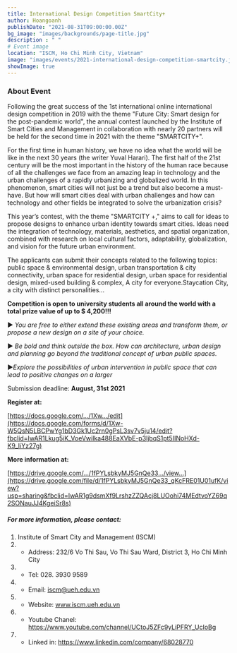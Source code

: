 ```yaml
---
title: International Design Competition SmartCity+
author: Hoangoanh
publishDate: "2021-08-31T09:00:00.00Z"
bg_image: "images/backgrounds/page-title.jpg"
description : " "
# Event image
location: "ISCM, Ho Chi Minh City, Vietnam"
image: "images/events/2021-international-design-competition-smartcity.jpg"
showImage: true
---
```

### About Event

Following the great success of the 1st international online international design competition in 2019 with the theme "Future City: Smart design for the post-pandemic world", the annual contest launched by the Institute of Smart Cities and Management in collaboration with nearly 20 partners will be held for the second time in 2021 with the theme "SMARTCITY+".

For the first time in human history, we have no idea what the world will be like in the next 30 years (the writer Yuval Harari). The first half of the 21st century will be the most important in the history of the human race because of all the challenges we face from an amazing leap in technology and the urban challenges of a rapidly urbanizing and globalized world. In this phenomenon, smart cities will not just be a trend but also become a must-have. But how will smart cities deal with urban challenges and how can technology and other fields be integrated to solve the urbanization crisis?

This year’s contest, with the theme "SMARTCITY +," aims to call for ideas to propose designs to enhance urban identity towards smart cities. Ideas need the integration of technology, materials, aesthetics, and spatial organization, combined with research on local cultural factors, adaptability, globalization, and vision for the future urban environment.

The applicants can submit their concepts related to the following topics: public space & environmental design, urban transportation & city connectivity, urban space for residential design, urban space for residential design, mixed-used building & complex, A city for everyone.Staycation City, a city with distinct personalities...



**Competition is open to university students all around the world with a total prize value of up to $ 4,200!!!**

<!--StartFragment-->

▶<!--EndFragment--> *You are free to either extend these existing areas and transform them, or propose a new design on a site of your choice.*

<!--StartFragment-->

▶<!--EndFragment--> *Be bold and think outside the box. How can architecture, urban design and planning go beyond the traditional concept of urban public spaces.*

<!--StartFragment-->

▶<!--EndFragment-->*Explore the possibilities of urban intervention in public space that can lead to positive changes on a larger*

Submission deadline: **August, 31st 2021**

**Register at:**

[https://docs.google.com/.../1Xw.../edit](https://docs.google.com/forms/d/1Xw-W5QsN5LBCPwYg1bD3Gk1Uc2rn0gPsL3sv7v5ju14/edit?fbclid=IwAR1Lkug5iK_VoeVwilka488EaXVbE-p3ljbqS1pt5IINoHXd-K9_IiYz27g)

**More information at:**

[https://drive.google.com/.../1fPYLsbkyMJ5GnQe33.../view...](https://drive.google.com/file/d/1fPYLsbkyMJ5GnQe33_qKcFRE01U01ufK/view?usp=sharing&fbclid=IwAR1g9dsmXf9LrshzZZQAcj8LUOohi74MEdtvoYZ69q2SONauJJ4KgeiSr8s)

##### For more information, please contact:
1. Institute of Smart City and Management (ISCM)
2. * Address: 232/6 Vo Thi Sau, Vo Thi Sau Ward, District 3, Ho Chi Minh City
3. * Tel: 028. 3930 9589
3. * Email: iscm@ueh.edu.vn 
3. * Website: www.iscm.ueh.edu.vn
4. * Youtube Chanel: https://www.youtube.com/channel/UCtoJ5ZFc9yLiPFRY_UcIoBg
5. * Linked in: https://www.linkedin.com/company/68028770